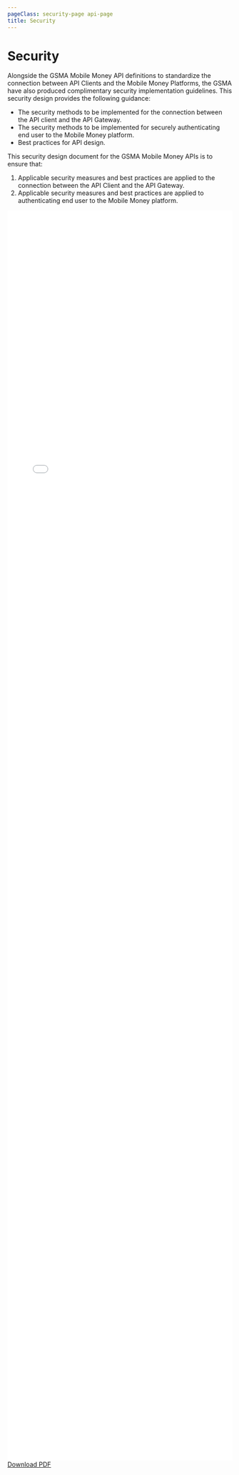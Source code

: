 ```yaml
---
pageClass: security-page api-page
title: Security
---
```


# Security

Alongside the GSMA Mobile Money API definitions to standardize the connection between API Clients and the Mobile Money Platforms, the GSMA have also produced complimentary security implementation guidelines. This security design provides the following guidance:

- The security methods to be implemented for the connection between the API client and the API Gateway.
- The security methods to be implemented for securely authenticating end user to the Mobile Money platform. 
- Best practices for API design.

This security design document for the GSMA Mobile Money APIs is to ensure that:

1. Applicable security measures and best practices are applied to the connection between the API Client and the API Gateway.
2. Applicable security measures and best practices are applied to authenticating end user to the Mobile Money platform. 


<iframe
    src="/GSMA_Mobile_Money_API_Security_Design_and_Implementation_Guidelines-1_8.pdf"
    type="application/pdf"
    frameborder="0"
    style="border:0; top:0px; left:0px; bottom:0px; right:0px; width:100%; height: 70vh;">
</iframe>

<div class="buttons-holder text-center">
  <a href="/GSMA_Mobile_Money_API_Security_Design_and_Implementation_Guidelines-1_8.pdf" target="_blank" class="btn btn--accent">Download PDF</a>
</div>